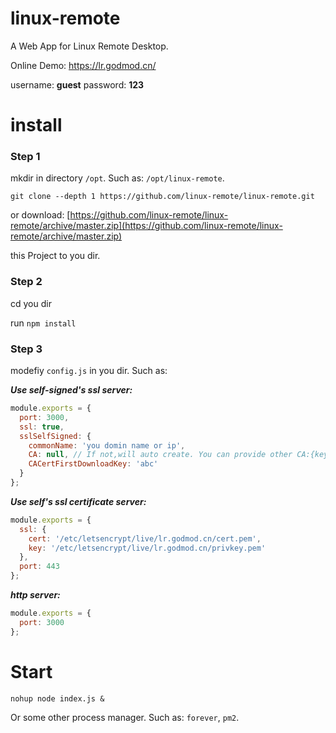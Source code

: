 # linux-remote
A Web App for Linux Remote Desktop.

Online Demo: https://lr.godmod.cn/

username: <b>guest</b>  password: <b>123</b>
# install
### Step 1
mkdir in directory `/opt`. Such as: `/opt/linux-remote`.

`git clone --depth 1 https://github.com/linux-remote/linux-remote.git` 

or download:
[https://github.com/linux-remote/linux-remote/archive/master.zip](https://github.com/linux-remote/linux-remote/archive/master.zip)

this Project to you dir.
### Step 2
cd you dir

run `npm install`
### Step 3
modefiy  `config.js` in you dir. Such as:

***Use self-signed's ssl server:***
```js
module.exports = {
  port: 3000,
  ssl: true,
  sslSelfSigned: {
    commonName: 'you domin name or ip',
    CA: null, // If not,will auto create. You can provide other CA:{key: 'somepath', cert: 'somepath'}
    CACertFirstDownloadKey: 'abc'
  }
};
```

***Use self's ssl certificate server:***
```js
module.exports = {
  ssl: {
    cert: '/etc/letsencrypt/live/lr.godmod.cn/cert.pem',
    key: '/etc/letsencrypt/live/lr.godmod.cn/privkey.pem'
  },
  port: 443
};
```

***http server:***
```js
module.exports = {
  port: 3000
};
```
# Start
`nohup node index.js &`

Or some other process manager. Such as: `forever`, `pm2`.
